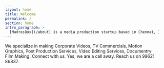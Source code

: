 ```yaml
---
layout: home
title: Welcome
permalink: /
section: home
intro_paragraph: >
  [MadrasBox](/about) is a media production startup based in Chennai, India that delivers high-impact creative video content optimized for engagements. We focus on delivering full service [video production](/blog) everything from strategy to production.
---
```

We specialize in making Corporate Videos, TV Commercials, Motion Graphics, Post Production Services, Video Editing Services, Documentry Film Making. Connect with us. Yes, we are a call away. Reach us on 99621 86837.
